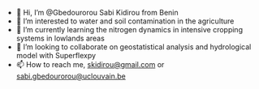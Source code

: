 - 👋 Hi, I’m @Gbedourorou Sabi Kidirou from Benin
- 👀 I’m interested to water and soil contamination in the agriculture
- 🌱 I’m currently learning the nitrogen dynamics in intensive cropping systems in lowlands areas
- 💞️ I’m looking to collaborate on geostatistical analysis and hydrological model with Superflexpy
- 📫 How to reach me, skidirou@gmail.com or sabi.gbedourorou@uclouvain.be 

<!---
Gbedourorou/Gbedourorou is a ✨ special ✨ repository because its `README.md` (this file) appears on your GitHub profile.
You can click the Preview link to take a look at your changes.
--->
